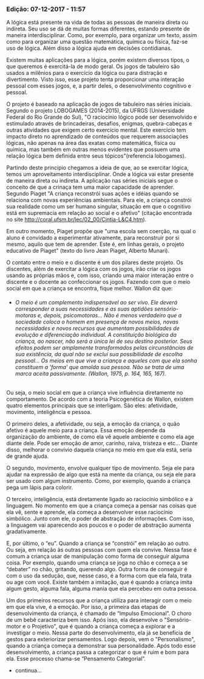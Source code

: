 
### Edição: 07-12-2017 - 11:57


A lógica está presente na vida de todas as pessoas de maneira direta ou indireta. Seu uso se dá de muitas formas diferentes, estando presente de maneira interdisciplinar. Como, por exemplo, para organizar um texto, assim como para organizar uma questão matemática, química ou física, faz-se uso de lógica. Além disso a lógica ajuda em decisões contidianas.

Existem muitas aplicações para a lógica, porém existem diversos tipos, o que queremos é exercitá-la de modo geral. Os jogos de tabuleiro são usados a milênios para o exercício da lógica ou para distração e divertimento. Visto isso, esse projeto tenta proporcionar uma interação pessoal com esses jogos, e, a partir deles, o desenvolvimento cognitivo e pessoal.

O projeto é baseado na aplicação de jogos de tabuleiro nas séries iniciais. Segundo o projeto LOBOGAMES (2014-2015), da UFRGS (Universidade Federal do Rio Grande do Sul), "O raciocínio lógico pode ser desenvolvido e estimulado através de brincadeiras, desafios, enigmas, quebra-cabeças e outras atividades que exigem certo exercício mental. Este exercício tem impacto direto no aprendizado de conteúdos que requerem associações lógicas, não apenas na área das exatas como matemática, física ou química, mas também em outras menos evidentes que possuem uma relação lógica bem definida entre seus tópicos"(referencia lobogames). 

Partindo deste princípio chegamos a ideia de que, ao se exercitar lógica, temos um aproveitamento interdisciplinar. Onde a lógica vai estar presente de maneira direta ou indireta. A aplicação nas séries iniciais segue o conceito de que a crinaça tem uma maior capacidade de aprender. Segundo Piaget "A criança reconstrói suas ações e idéias quando se relaciona com novas experiências ambientais. Para ele, a criança constrói sua realidade como um ser humano singular, situação em que o cognitivo está em supremacia em relação ao social e o afetivo" (citação encontrada no site  http://coral.ufsm.br/lec/02_00/Cintia-L&C4.htm). 

Em outro momento, Piaget propõe que "uma escola sem coerção, na qual o aluno é convidado a experimentar ativamente, para reconstruir por si mesmo, aquilo que tem de aprender. Este é, em linhas gerais, o projeto educativo de Piaget" (texto do livro Jean Piaget, Alberto Munari).

O contato entre o meio e o discente é um dos pilares deste projeto. Os discentes, além de exercitar a lógica com os jogos, irão criar os jogos usando as próprias mãos e, com isso, criando uma maior interação entre o discente e o docente ao confeccionar os jogos. Fazendo com que o meio social em que a criança se encontra, fique melhor. Wallon diz que:

   - ###### O meio é um complemento indispensável ao ser vivo. Ele deverá corresponder a suas necessidades e as suas aptidões sensório-motoras e, depois, psicomotoras... Não é menos verdadeiro que a sociedade coloca o homem em presença de novos meios, novas necessidades e novos recursos que aumentam possibilidades de evolução e diferenciação individual. A constituição biológica da criança, ao nascer, não será a única lei de seu destino posterior. Seus efeitos podem ser amplamente transformados pelas circunstâncias de sua existência, da qual não se exclui sua possibilidade de escolha pessoal... Os meios em que vive a criança e aqueles com que ela sonha constituem a 'forma' que amolda sua pessoa. Não se trata de uma marca aceita passivamente. (Wallon, 1975, p. 164, 165, 167).

Ou seja, o meio social em que a criança vive influência diretamente no comportamento. De acordo com a teoria Psicogenética de Wallon, existem quatro elementos principais que se interligam. São eles: afetividade, movimento, inteligência e pessoa. 

O primeiro deles, a afetividade, ou seja, a emoção da criança, o quão afetivo é aquele meio para a criança. Essa emoção depende da organização do ambiente, de como ela vê aquele ambiente e como ela age diante dele. Pode ser emoção de amor, carinho, raiva, tristeza e etc... Diante disso, melhorar o convívio daquela criança no meio em que ela está, seria de grande ajuda.

O segundo, movimento, envolve qualquer tipo de movimento. Seja ele para ajudar na expressão de algo que está na mente da criança, ou seja ele para ser usado com algum instrumento. Como, por exemplo, quando a criança pega um lápis para colorir.

O terceiro, inteligência, está diretamente ligado ao raciocínio simbólico e à linguagem. No momento em que a criança começa a pensar nas coisas que ela vê, sente e aprende, ela começa a desenvolver esse raciocínio simbólico. Junto com ele, o poder de abstração de informações. Com isso, a linguagem vai aparecendo aos poucos e o poder de abstração aumenta gradativamente.

E, por último, o “eu”. Quando a criança se “constrói” em relação ao outro. Ou seja, em relação às outras pessoas com quem ela convive. Nessa fase é comum a criança usar de manipulação como forma de conseguir alguma coisa. Por exemplo, quando uma criança se joga no chão e começa a se “debater” no chão, gritando, querendo algo. Outra forma de conseguir é com o uso da sedução, que, nesse caso, é a forma com que ela fala, trata ou age com você. Existe também a imitação, que é quando a criança imita algum gesto, alguma fala, alguma mania que ela percebeu em outra pessoa.

Um dos primeiros recursos que a criança utiliza para interagir com o meio em que ela vive, é a emoção. Por isso, a primeira das etapas de desenvolvimento da criança, é chamado de “Impulso Emocional”. O choro de um bebê caracteriza bem isso. Após isso, ela desenvolve o "Sensório-motor e o Projetivo", que é quando a criança começa a explorar e a investigar o meio. Nessa parte do desenvolvimento, ela já se beneficia de gestos para exteriorizar pensamentos. Logo depois, vem o "Personalismo", quando a criança começa a demonstrar sua personalidade. Após todo esse desenvolvimento, a criança passa a categorizar o que é ruim e bom para ela. Esse processo chama-se “Pensamento Categorial”.


- continua...

